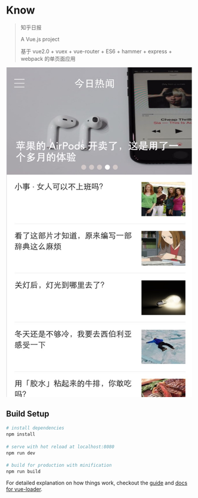 # Know

> 知乎日报
>
> A Vue.js project
>
> 基于 vue2.0 + vuex + vue-router + ES6 + hammer + express + webpack 的单页面应用

![](https://github.com/Damonlw/vue-zhihu/raw/master/logo/zhihu.png)

## Build Setup

``` bash
# install dependencies
npm install

# serve with hot reload at localhost:8080
npm run dev

# build for production with minification
npm run build
```

For detailed explanation on how things work, checkout the [guide](http://vuejs-templates.github.io/webpack/) and [docs for vue-loader](http://vuejs.github.io/vue-loader).
